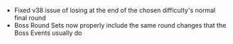 - Fixed v38 issue of losing at the end of the chosen difficulty's normal final round
- Boss Round Sets now properly include the same round changes that the Boss Events usually do